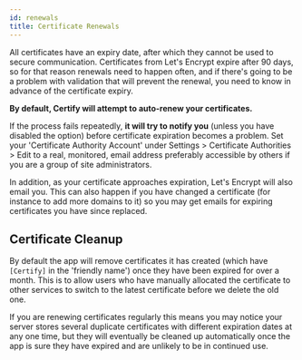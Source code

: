 ```yaml
---
id: renewals
title: Certificate Renewals
---
```


All certificates have an expiry date, after which they cannot be used to secure communication. Certificates from Let's Encrypt expire after 90 days, so for that reason renewals need to happen often, and if there's going to be a problem with validation that will prevent the renewal, you need to know in advance of the certificate expiry.

**By default, Certify will attempt to auto-renew your certificates.**

If the process fails repeatedly, **it will try to notify you** (unless you have disabled the option) before certificate expiration becomes a problem. Set your 'Certificate Authority Account' under Settings > Certificate Authorities > Edit to a real, monitored, email address preferably accessible by others if you are a group of site administrators.

In addition, as your certificate approaches expiration, Let's Encrypt will also email you. This can also happen if you have changed a certificate (for instance to add more domains to it) so you may get emails for expiring certificates you have since replaced.

## Certificate Cleanup

By default the app will remove certificates it has created (which have `[Certify]` in the 'friendly name') once they have been expired for over a month. This is to allow users who have manually allocated the certificate to other services to switch to the latest certificate before we delete the old one.

If you are renewing certificates regularly this means you may notice your server stores several duplicate certificates with different expiration dates at any one time, but they will eventually be cleaned up automatically once the app is sure they have expired and are unlikely to be in continued use.
